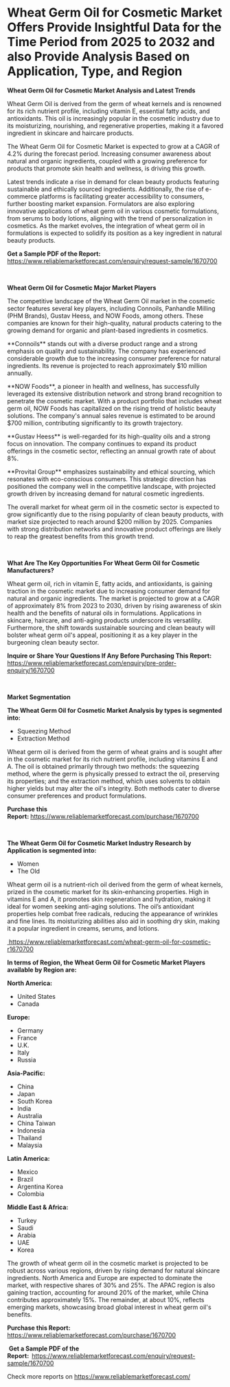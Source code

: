 <p><h1>Wheat Germ Oil for Cosmetic Market Offers Provide Insightful Data for the Time Period from 2025 to 2032 and also Provide Analysis Based on Application, Type, and Region</h1></p><p><strong>Wheat Germ Oil for Cosmetic Market Analysis and Latest Trends</strong></p>
<p><p>Wheat Germ Oil is derived from the germ of wheat kernels and is renowned for its rich nutrient profile, including vitamin E, essential fatty acids, and antioxidants. This oil is increasingly popular in the cosmetic industry due to its moisturizing, nourishing, and regenerative properties, making it a favored ingredient in skincare and haircare products. </p><p>The Wheat Germ Oil for Cosmetic Market is expected to grow at a CAGR of 4.2% during the forecast period. Increasing consumer awareness about natural and organic ingredients, coupled with a growing preference for products that promote skin health and wellness, is driving this growth. </p><p>Latest trends indicate a rise in demand for clean beauty products featuring sustainable and ethically sourced ingredients. Additionally, the rise of e-commerce platforms is facilitating greater accessibility to consumers, further boosting market expansion. Formulators are also exploring innovative applications of wheat germ oil in various cosmetic formulations, from serums to body lotions, aligning with the trend of personalization in cosmetics. As the market evolves, the integration of wheat germ oil in formulations is expected to solidify its position as a key ingredient in natural beauty products.</p></p>
<p><strong>Get a Sample PDF of the Report:&nbsp;</strong> <a href="https://www.reliablemarketforecast.com/enquiry/request-sample/1670700?utm_campaign=3327&utm_medium=2&utm_source=Github&utm_content=ia&utm_term=25032025&utm_id=wheat-germ-oil-for-cosmetic">https://www.reliablemarketforecast.com/enquiry/request-sample/1670700</a></p>
<p>&nbsp;</p>
<p><strong>Wheat Germ Oil for Cosmetic Major Market Players</strong></p>
<p><p>The competitive landscape of the Wheat Germ Oil market in the cosmetic sector features several key players, including Connoils, Panhandle Milling (PHM Brands), Gustav Heess, and NOW Foods, among others. These companies are known for their high-quality, natural products catering to the growing demand for organic and plant-based ingredients in cosmetics.</p><p>**Connoils** stands out with a diverse product range and a strong emphasis on quality and sustainability. The company has experienced considerable growth due to the increasing consumer preference for natural ingredients. Its revenue is projected to reach approximately $10 million annually.</p><p>**NOW Foods**, a pioneer in health and wellness, has successfully leveraged its extensive distribution network and strong brand recognition to penetrate the cosmetic market. With a product portfolio that includes wheat germ oil, NOW Foods has capitalized on the rising trend of holistic beauty solutions. The company's annual sales revenue is estimated to be around $700 million, contributing significantly to its growth trajectory.</p><p>**Gustav Heess** is well-regarded for its high-quality oils and a strong focus on innovation. The company continues to expand its product offerings in the cosmetic sector, reflecting an annual growth rate of about 8%. </p><p>**Provital Group** emphasizes sustainability and ethical sourcing, which resonates with eco-conscious consumers. This strategic direction has positioned the company well in the competitive landscape, with projected growth driven by increasing demand for natural cosmetic ingredients.</p><p>The overall market for wheat germ oil in the cosmetic sector is expected to grow significantly due to the rising popularity of clean beauty products, with market size projected to reach around $200 million by 2025. Companies with strong distribution networks and innovative product offerings are likely to reap the greatest benefits from this growth trend.</p></p>
<p>&nbsp;</p>
<p><strong>What Are The Key Opportunities For Wheat Germ Oil for Cosmetic Manufacturers?</strong></p>
<p><p>Wheat germ oil, rich in vitamin E, fatty acids, and antioxidants, is gaining traction in the cosmetic market due to increasing consumer demand for natural and organic ingredients. The market is projected to grow at a CAGR of approximately 8% from 2023 to 2030, driven by rising awareness of skin health and the benefits of natural oils in formulations. Applications in skincare, haircare, and anti-aging products underscore its versatility. Furthermore, the shift towards sustainable sourcing and clean beauty will bolster wheat germ oil's appeal, positioning it as a key player in the burgeoning clean beauty sector.</p></p>
<p><strong>Inquire or Share Your Questions If Any Before Purchasing This Report:</strong> <a href="https://www.reliablemarketforecast.com/enquiry/pre-order-enquiry/1670700?utm_campaign=3327&utm_medium=2&utm_source=Github&utm_content=ia&utm_term=25032025&utm_id=wheat-germ-oil-for-cosmetic">https://www.reliablemarketforecast.com/enquiry/pre-order-enquiry/1670700</a></p>
<p>&nbsp;</p>
<p><strong>Market Segmentation</strong></p>
<p><strong>The Wheat Germ Oil for Cosmetic Market Analysis by types is segmented into:</strong></p>
<p><ul><li>Squeezing Method</li><li>Extraction Method</li></ul></p>
<p><p>Wheat germ oil is derived from the germ of wheat grains and is sought after in the cosmetic market for its rich nutrient profile, including vitamins E and A. The oil is obtained primarily through two methods: the squeezing method, where the germ is physically pressed to extract the oil, preserving its properties; and the extraction method, which uses solvents to obtain higher yields but may alter the oil's integrity. Both methods cater to diverse consumer preferences and product formulations.</p></p>
<p><strong>Purchase this Report:&nbsp;</strong><a href="https://www.reliablemarketforecast.com/purchase/1670700?utm_campaign=3327&utm_medium=2&utm_source=Github&utm_content=ia&utm_term=25032025&utm_id=wheat-germ-oil-for-cosmetic">https://www.reliablemarketforecast.com/purchase/1670700</a></p>
<p>&nbsp;</p>
<p><strong>The Wheat Germ Oil for Cosmetic Market Industry Research by Application is segmented into:</strong></p>
<p><ul><li>Women</li><li>The Old</li></ul></p>
<p><p>Wheat germ oil is a nutrient-rich oil derived from the germ of wheat kernels, prized in the cosmetic market for its skin-enhancing properties. High in vitamins E and A, it promotes skin regeneration and hydration, making it ideal for women seeking anti-aging solutions. The oil’s antioxidant properties help combat free radicals, reducing the appearance of wrinkles and fine lines. Its moisturizing abilities also aid in soothing dry skin, making it a popular ingredient in creams, serums, and lotions.</p></p>
<p><a href="https://www.reliablemarketforecast.com/wheat-germ-oil-for-cosmetic-r1670700?utm_campaign=3327&utm_medium=2&utm_source=Github&utm_content=ia&utm_term=25032025&utm_id=wheat-germ-oil-for-cosmetic">&nbsp;https://www.reliablemarketforecast.com/wheat-germ-oil-for-cosmetic-r1670700</a></p>
<p><strong>In terms of Region, the Wheat Germ Oil for Cosmetic Market Players available by Region are:</strong></p>
<p>
    <p> <strong> North America: </strong>
        <ul>
            <li>United States</li>
            <li>Canada</li>
        </ul>
        </p> 
    <p> <strong> Europe: </strong>
        <ul>
            <li>Germany</li>
            <li>France</li>
            <li>U.K.</li>
            <li>Italy</li>
            <li>Russia</li>
        </ul>
        </p> 
    <p> <strong> Asia-Pacific: </strong>
        <ul>
            <li>China</li>
            <li>Japan</li>
            <li>South Korea</li>
            <li>India</li>
            <li>Australia</li>
            <li>China Taiwan</li>
            <li>Indonesia</li>
            <li>Thailand</li>
            <li>Malaysia</li>
        </ul>
        </p> 
    <p> <strong> Latin America: </strong>
        <ul>
            <li>Mexico</li>
            <li>Brazil</li>
            <li>Argentina Korea</li>
            <li>Colombia</li>
        </ul>
        </p> 
    <p> <strong> Middle East & Africa: </strong>
        <ul>
            <li>Turkey</li>
            <li>Saudi</li>
            <li>Arabia</li>
            <li>UAE</li>
            <li>Korea</li>
        </ul>
    </p>
    </p>
<p><p>The growth of wheat germ oil in the cosmetic market is projected to be robust across various regions, driven by rising demand for natural skincare ingredients. North America and Europe are expected to dominate the market, with respective shares of 30% and 25%. The APAC region is also gaining traction, accounting for around 20% of the market, while China contributes approximately 15%. The remainder, at about 10%, reflects emerging markets, showcasing broad global interest in wheat germ oil's benefits.</p></p>
<p><strong>Purchase this Report: </strong><a href="https://www.reliablemarketforecast.com/purchase/1670700?utm_campaign=3327&utm_medium=2&utm_source=Github&utm_content=ia&utm_term=25032025&utm_id=wheat-germ-oil-for-cosmetic">https://www.reliablemarketforecast.com/purchase/1670700</a></p>
<p>&nbsp;<strong>Get a Sample PDF of the Report:&nbsp;&nbsp;</strong><a href="https://www.reliablemarketforecast.com/enquiry/request-sample/1670700?utm_campaign=3327&utm_medium=2&utm_source=Github&utm_content=ia&utm_term=25032025&utm_id=wheat-germ-oil-for-cosmetic">https://www.reliablemarketforecast.com/enquiry/request-sample/1670700</a></p>
<p><strong></strong></p>
<p>Check more reports on <a href="https://www.reliablemarketforecast.com/?utm_campaign=3327&utm_medium=2&utm_source=Github&utm_content=ia&utm_term=25032025&utm_id=wheat-germ-oil-for-cosmetic">https://www.reliablemarketforecast.com/</a></p>
